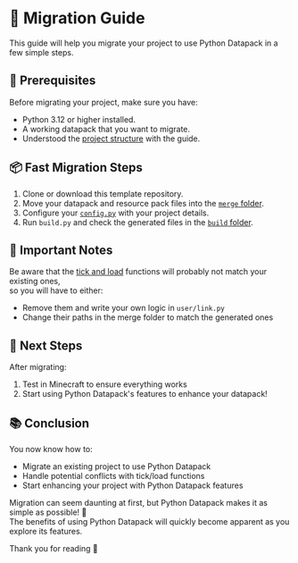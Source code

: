 
# 🔄 Migration Guide
This guide will help you migrate your project to use Python Datapack in a few simple steps.

## 🔧 Prerequisites
Before migrating your project, make sure you have:
- Python 3.12 or higher installed.
- A working datapack that you want to migrate.
- Understood the [project structure](./1_project_structure.md) with the guide.


## 📦 Fast Migration Steps
1. Clone or download this template repository.
2. Move your datapack and resource pack files into the [`merge` folder](../merge).
3. Configure your [`config.py`](../config.py) with your project details.
4. Run `build.py` and check the generated files in the [`build` folder](../build).


## 🚨 Important Notes
Be aware that the [tick and load](../build/datapack/data/your_namespace/function/v1.21.615/tick.mcfunction) functions will probably not match your existing ones,<br>
so you will have to either:
- Remove them and write your own logic in `user/link.py`
- Change their paths in the merge folder to match the generated ones


## 🎯 Next Steps
After migrating:
1. Test in Minecraft to ensure everything works
2. Start using Python Datapack's features to enhance your datapack!


## 📚 Conclusion
You now know how to:
- Migrate an existing project to use Python Datapack
- Handle potential conflicts with tick/load functions
- Start enhancing your project with Python Datapack features

Migration can seem daunting at first, but Python Datapack makes it as simple as possible! 🎉<br>
The benefits of using Python Datapack will quickly become apparent as you explore its features.

Thank you for reading 🙌



